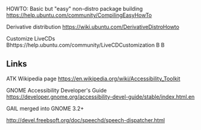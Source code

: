 
HOWTO: Basic but "easy" non-distro package building
https://help.ubuntu.com/community/CompilingEasyHowTo

Derivative distribution
https://wiki.ubuntu.com/DerivativeDistroHowto

Customize LiveCDs
Bhttps://help.ubuntu.com/community/LiveCDCustomization
B
B


Links
-----
ATK Wikipedia page
https://en.wikipedia.org/wiki/Accessibility_Toolkit

GNOME Accessibility Developer's Guide
https://developer.gnome.org/accessibility-devel-guide/stable/index.html.en

GAIL merged into GNOME 3.2+

http://devel.freebsoft.org/doc/speechd/speech-dispatcher.html
